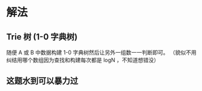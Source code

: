 # 解法

## Trie 树 (1-0 字典树)

随便 A 或 B 中数据构建 1-0 字典树然后让另外一组数一一判断即可。
（貌似不用纠结用哪个数组因为查找和构建每次都是 logN ，不知道想错没）

## 这题水到可以暴力过
